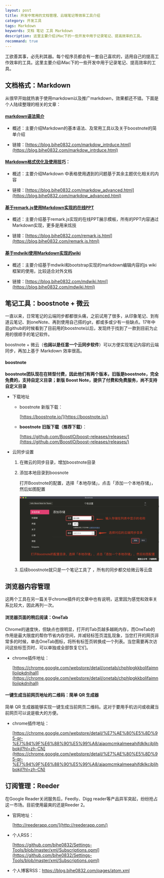 ```yaml
---
layout: post
title: 开发中常用的文档管理、云端笔记等效率工具介绍
category: 开发工具
tags: Markdown
keywords: 文档 笔记 工具 Markdown
description: 这里主要介绍iMac下的一些开发中用于记录笔记、提高效率的工具。
recommand: true
---
```


工欲善其事，必先利其器。每个程序员都会有一套自己喜欢的，适用自己的提高工作效率的工具。这里主要介绍iMac下的一些开发中用于记录笔记、提高效率的工具。

## 文档格式：Markdown

从很早开始就热衷于使用markdown以及推广markdown，效果都还不错。下面是个人陆续整理的相关的文章：

#### [markdown语法简介](https://blog.bihe0832.com/markdow_intrduce.html)

- 概述：主要介绍Markdown的基本语法、及常用工具以及关于boostnote的简单介绍

- 链接：[https://blog.bihe0832.com/markdow_intrduce.html](https://blog.bihe0832.com/markdow_intrduce.html)

#### [Markdown格式优化及使用技巧](https://blog.bihe0832.com/markdow_advanced.html)：

- 概述：主要介绍Markdown 中表格使用遇到的问题基于其余主题优化相关的内容

- 链接：[https://blog.bihe0832.com/markdow_advanced.html](https://blog.bihe0832.com/markdow_advanced.html)

#### [基于remark.js使用Markdown实现的在线PPT](https://blog.bihe0832.com/remark.js.html)

- 概述：主要介绍基于remark.js实现的在线PPT展示模板，所有的PPT内容通过Markdown实现，更多是用来炫技

- 链接：[https://blog.bihe0832.com/remark.js.html](https://blog.bihe0832.com/remark.js.html)

#### [基于mdwiki使用Markdown实现的wiki](https://blog.bihe0832.com/mdwiki.html)

- 概述：主要介绍基于mdwiki和bootstrap实现的markdown编辑内容的js wiki框架的使用，比较适合对外文档

- 链接：[https://blog.bihe0832.com/mdwiki.html](https://blog.bihe0832.com/mdwiki.html)

## 笔记工具：boostnote + 微云

一直以来，日常笔记的云端同步都都很头痛，之前试用了很多，从印象笔记、到有道云笔记、到oneNote、再到使用自己搭的git，都或多或少有一些缺点。17年中逛github的时候看到了目前用的boostnote以后，发现终于找到了一款到目前为止用的很顺手的笔记软件。

boostnote + 微云（**也阔以是任意一个云同步软件**）可以方便实现笔记内容的云端同步，再加上基于 Markdown 效率很高。

#### boostnote 

**boostnote团队现在在转型付费，因此他们有两个版本，旧版是boostnote，完全免费的，支持自定义目录；新版 Boost Note，提供了付费和免费服务，尚不支持自定义目录**

- 下载地址

	- boostnote  新版下载：
	
		[https://boostnote.io/](https://boostnote.io/)
	
	- **boostnote  旧版下载（推荐下载）**：
	
		[https://github.com/BoostIO/boost-releases/releases/](https://github.com/BoostIO/boost-releases/releases/)
	
- 云同步设置

	1. 在微云的同步目录，增加boostnote目录

	2. 添加本地目录到boosnote

		打开Boostnote的配置，选择「本地存储」，点击「添加一个本地存储」，然后如图配置
		
		![bootsnote_settings.jpg](./../public/images/bootsnote_settings.jpg )

	3. 后续boostnote就只是一个笔记工具了 ，所有的同步都交给微云等云盘

## 浏览器内容管理

这两个工具在另一篇关乎chrome插件的文章中也有说明，这里因为感觉和效率关系比较大，因此再列一次。

#### 浏览器页面的稍后阅读：OneTab

Chrome的速度快，但缺点也很明显，打开的Tab页越多越耗内存，而OneTab的作用是最大限度的帮你节省内存空间，并减轻标签页混乱现象，当您打开的网页非常多的时候，单击OneTab图标，将所有标签页转换成一个列表。当您需要再次访问这些标签页时，可以单独或全部恢复它们。

- chrome插件地址：

	[https://chrome.google.com/webstore/detail/onetab/chphlpgkkbolifaimnlloiipkdnihall](https://chrome.google.com/webstore/detail/onetab/chphlpgkkbolifaimnlloiipkdnihall)
	
#### 一键生成当前网页地址的二维码：简单 QR 生成器

简单 QR 生成器能够实现一键生成当前网页二维码。这对于要用手机访问或收藏当前网页可以说是极大的方便。

- chrome插件地址：

	[https://chrome.google.com/webstore/detail/%E7%AE%80%E5%8D%95-qr-%E7%94%9F%E6%88%90%E5%99%A8/ajaomcmkalmeeahjfdklkcjbljhbokjl?hl=zh-CN](https://chrome.google.com/webstore/detail/%E7%AE%80%E5%8D%95-qr-%E7%94%9F%E6%88%90%E5%99%A8/ajaomcmkalmeeahjfdklkcjbljhbokjl?hl=zh-CN)


## 订阅管理：Reeder

在Google Reader关闭服务后，Feedly、Digg reader等产品异军突起，纷纷抢占这一市场。目前使用最爽的还是Reeder 2。

- 官网地址：

	[http://reederapp.com/](http://reederapp.com/)

- 个人RSS：

	[https://github.com/bihe0832/Settings-Tools/blob/master/xml/Subscriptions.opml](https://github.com/bihe0832/Settings-Tools/blob/master/xml/Subscriptions.opml)

- 个人博客RSS：https://blog.bihe0832.com/pages/atom.xml
